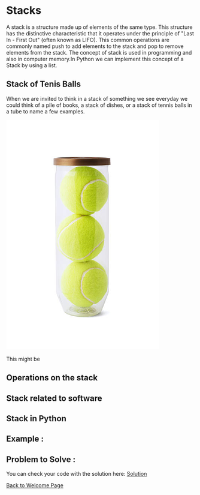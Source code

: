 # Stacks

A stack is a structure made up of elements of the same type. This structure has the distinctive characteristic that it operates under the principle of "Last In - First Out" (often known as LIFO). This common operations are commonly named push to add elements to the stack and pop to remove elements from the stack. The concept of stack is used in programming and also in computer memory.In Python we can implement this concept of a Stack by using a list.

## Stack of Tenis Balls

When we are invited to think in a stack of something we see everyday we could think of a pile of books, a stack of dishes, or a stack of tennis balls in a tube to name a few examples.

![Tennis balls](tennis_balls.jpg)

This might be 

## Operations on the stack

## Stack related to software

## Stack in Python

## Example : 

## Problem to Solve : 

You can check your code with the solution here: [Solution](summer_camp_cost.py)



[Back to Welcome Page](0-welcome.md)



